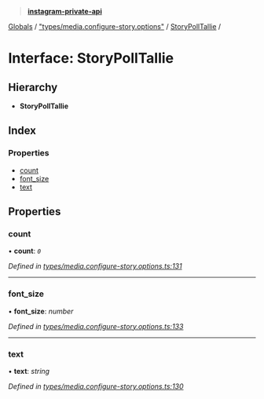 > **[instagram-private-api](../README.md)**

[Globals](../README.md) / ["types/media.configure-story.options"](../modules/_types_media_configure_story_options_.md) / [StoryPollTallie](_types_media_configure_story_options_.storypolltallie.md) /

# Interface: StoryPollTallie

## Hierarchy

* **StoryPollTallie**

## Index

### Properties

* [count](_types_media_configure_story_options_.storypolltallie.md#count)
* [font_size](_types_media_configure_story_options_.storypolltallie.md#font_size)
* [text](_types_media_configure_story_options_.storypolltallie.md#text)

## Properties

###  count

• **count**: *`0`*

*Defined in [types/media.configure-story.options.ts:131](https://github.com/dilame/instagram-private-api/blob/01eb399/src/types/media.configure-story.options.ts#L131)*

___

###  font_size

• **font_size**: *number*

*Defined in [types/media.configure-story.options.ts:133](https://github.com/dilame/instagram-private-api/blob/01eb399/src/types/media.configure-story.options.ts#L133)*

___

###  text

• **text**: *string*

*Defined in [types/media.configure-story.options.ts:130](https://github.com/dilame/instagram-private-api/blob/01eb399/src/types/media.configure-story.options.ts#L130)*